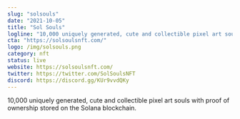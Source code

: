 ```yaml
---
slug: "solsouls"
date: "2021-10-05"
title: "Sol Souls"
logline: "10,000 uniquely generated, cute and collectible pixel art souls with proof of ownership stored on the Solana blockchain."
cta: "https://solsoulsnft.com/"
logo: /img/solsouls.png
category: nft
status: live
website: https://solsoulsnft.com/
twitter: https://twitter.com/SolSoulsNFT
discord: https://discord.gg/KUr9vvdQKy
---
```


10,000 uniquely generated, cute and collectible pixel art souls with proof of ownership stored on the Solana blockchain.
